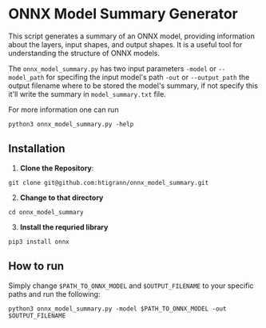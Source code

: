 # ONNX Model Summary Generator

This script generates a summary of an ONNX model, providing information about the layers, input shapes, and output shapes. It is a useful tool for understanding the structure of ONNX models. 

The `onnx_model_summary.py` has two input parameters
`-model` or `--model_path` for specifing the input model's path
`-out` or `--output_path` the output filename where to be stored the model's summary, if not specify this it'll write the summary in `model_summary.txt` file.

For more information one can run 
``` 
python3 onnx_model_summary.py -help
```
## Installation

1. **Clone the Repository**:
  ```
git clone git@github.com:htigrann/onnx_model_summary.git
```
2. **Change to that directory**
```
cd onnx_model_summary
```
3. **Install the requried library**
```
pip3 install onnx
```

## How to run
Simply change `$PATH_TO_ONNX_MODEL` and `$OUTPUT_FILENAME` to your specific paths and run the following:

``` 
python3 onnx_model_summary.py -model $PATH_TO_ONNX_MODEL -out $OUTPUT_FILENAME
